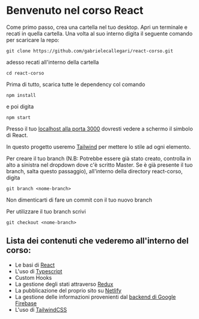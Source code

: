 # Benvenuto nel corso React

Come primo passo, crea una cartella nel tuo desktop.
Apri un terminale e recati in quella cartella. Una volta al suo interno digita il seguente comando per scaricare la repo:

```
git clone https://github.com/gabrielecallegari/react-corso.git
```

adesso recati all'interno della cartella

```
cd react-corso
```

Prima di tutto, scarica tutte le dependency col comando

```
npm install
```

e poi digita 

```
npm start
```



Presso il tuo [localhost alla porta 3000](http://localhost:3000/) dovresti vedere a schermo il simbolo di React.

In questo progetto useremo [Tailwind](https://tailwindcss.com/docs/utility-first) per mettere lo stile ad ogni elemento. 

Per creare il tuo branch (N.B: Potrebbe essere già stato creato, controlla in alto a sinistra nel dropdown dove c'è scritto Master. Se è già presente il tuo branch, salta questo passaggio), all'interno della directory react-corso, digita

```
git branch <nome-branch>
```

Non dimenticarti di fare un commit con il tuo nuovo branch

Per utilizzare il tuo branch scrivi
```
git checkout <nome-branch>
```

## Lista dei contenuti che vederemo all'interno del corso: 
- Le basi di [React](https://react.dev/blog/2023/03/16/introducing-react-dev)
- L'uso di [Typescript](https://www.typescriptlang.org/)
- Custom Hooks
- La gestione degli stati attraverso [Redux](https://redux.js.org/introduction/getting-started)
- La pubblicazione del proprio sito su [Netlify](https://www.netlify.com/)
- La gestione delle informazioni provenienti dal [backend di Google Firebase](https://firebase.google.com/?gad_source=1&gclid=Cj0KCQiAy9msBhD0ARIsANbk0A-eIkXMcgRIkx4OtDusuWC2f062qgniNFWg9bDNzl-Eu-cwwNXDMuAaAjiOEALw_wcB&gclsrc=aw.ds)
- L'uso di [TailwindCSS](https://tailwindcss.com/docs/installation)
